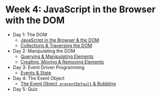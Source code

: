 # Week 4: JavaScript in the Browser with the DOM

- Day 1: The DOM
    - [JavaScript in the Browser & the DOM](https://github.com/develop-me/bootcamp--week-04--dom/blob/master/scripts/01/01/script.md)
    - [Collections & Traversing the DOM](https://github.com/develop-me/bootcamp--week-04--dom/blob/master/scripts/01/02/script.md)
- Day 2: Manipulating the DOM
    - [Querying & Manipulating Elements](https://github.com/develop-me/bootcamp--week-04--dom/blob/master/scripts/02/01/script.md)
    - [Creating, Moving & Removing Elements](https://github.com/develop-me/bootcamp--week-04--dom/blob/master/scripts/02/02/script.md)
- Day 3: Event Driven Programming
    - [Events & State](https://github.com/develop-me/bootcamp--week-04--dom/blob/master/scripts/03/script.md)
- Day 4: The Event Object
    - [The Event Object, `preventDefault` & Bubbling](https://github.com/develop-me/bootcamp--week-04--dom/blob/master/scripts/04/script.md)
- Day 5: Quiz
